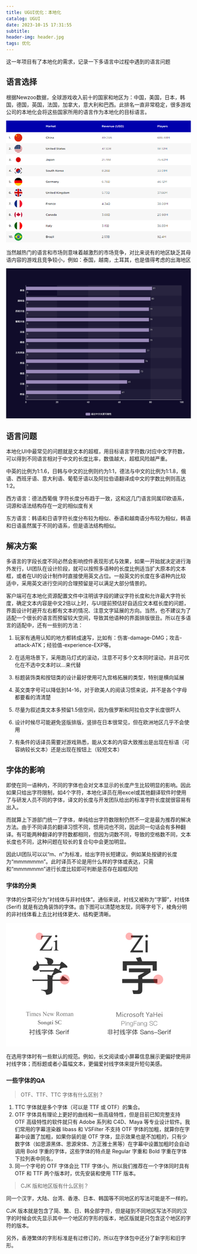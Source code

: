 ```yaml
---
title: UGUI优化：本地化
catalog: UGUI
date: 2023-10-15 17:31:55
subtitle:
header-img: header.jpg
tags: 优化
---
```


这一年项目有了本地化的需求，记录一下多语言中过程中遇到的语言问题

## 语言选择

根据Newzoo数据，全球游戏收入前十的国家和地区为：中国，美国，日本，韩国，德国，英国，法国，加拿大，意大利和巴西。此排名一直非常稳定，很多游戏公司的本地化会将这些国家所用的语言作为本地化的目标语言。

![Figure 1](UI-kit-3/data.png)

当然越热门的语言和市场则意味着越激烈的市场竞争，对比来说有的地区缺乏其母语内容的游戏且竞争较小，例如：泰国，越南，土耳其，也是值得考虑的出海地区

![Figure 2](UI-kit-3/data2.png)

## 语言问题

本地化UI中最常见的问题就是文本的超框，用目标语言字符数/对应中文字符数，可以得到不同语言相对于中文的长度比率，数值越大，超框风险越严重。

中英的比例为1:1.6，日韩与中文的比例则约为1:1，德法与中文的比例为1:1.8，俄语、西班牙语、意大利语、葡萄牙语以及阿拉伯语翻译成中文的字数比例则高达1:2。

西方语言：德法西葡俄 字符长度分布趋于一致，这和这几门语言同属印欧语系，词源和语法结构存在一定的相似度有关

东方语言：韩语和日语字符长度分布较为相似、泰语和越南语分布较为相似，韩语和日语虽然属于不同的语系，但是语法结构相似。


## 解决方案

多语言的字段长度不同必然会影响控件表现形式与效果，如果一开始就决定进行海外发行，UI团队在设计阶段，就可以按照多语种的长度比例适当扩大原本的文本框，或者在UI的设计制作时直接使用英文占位。一般英文的长度在多语种内比较适中，采用英文进行空间的合理预留是可以满足大部分情景的。

客户端可在本地化资源配置文件中注明该字段的建议字符长度和允许最大字符长度，确定文本内容是中文2倍以上时，与UI提前预估好自适应文本框长度的问题，界面设计时避开左右都有文本的情况、注意文字延展的方向。当然，也不建议为了适配一个很长的语言而预留较大空间，导致其他语种的界面排版很丑。所以在多语言的适配中，还有一些别的方法：

1. 玩家有通用认知的地方都转成速写，比如有：伤害-damage-DMG；攻击-attack-ATK；经验值-experience-EXP等。 

2. 在适用场景下，采用跑马灯式的滚动，注意不可多个文本同时滚动，并且可优化在不选中文本时以...来代替

3. 标题装饰类和按钮类的设计最好使用可九宫格拓展的类型，特别是横向延展

4. 英文类字号可以降低到14-16，对于欧美人的阅读习惯来说，并不是各个字母都要看的清清楚

5. 尽量为叙述类文本多预留1.5倍空间，因为俄罗斯和阿拉伯文字长度很吓人

6. 设计时候尽可能避免竖版排版，竖排在日本很常见，但在欧洲地区几乎不会使用

7. 有条件的话译员需要对游戏熟悉，能从文本的内容大致推出是出现在标语（可容纳较长文本）还是出现在按钮上（较短文本）

## 字体的影响

即使在同一语种内，不同的字体也会对文本显示的长度产生比较明显的影响。因此如果只给出字符限制，如4个字符，本地化译员在用excel或其他翻译软件时使用了与研发人员不同的字体，译文的长度与开发团队给出的标准字符长度就很容易有出入。

而就算上下游部门统一了字体，单纯给出字符数限制仍然不一定是最为推荐的解决方法。由于不同译员的翻译习惯不同，惯用词也不同，因此同一句话会有多种翻译。有可能两种翻译的字符数都相同，但因为词数不同，导致的空格数不同，文本长度也不同，这种问题在较长的复合句中会更加明显。  

因此UI团队可以以“m、n”为标准，给出字符长短建议。例如某处按键的长度为“mmmmmmn”。此时译员不论是用什么样的字体或表达，只需和“mmmmmmn”进行长度比较即可判断是否存在超框风险

### 字体的分类  

字体的分类可分为“衬线体与非衬线体”。通俗来说，衬线又被称为“字脚”，衬线体 (Serif) 就是有边角装饰的字体。由下图可以清楚地发现，同等字号下，棱角分明的非衬线体看上去比衬线体更大、结构更清晰。  

![Figure 1](UI-kit-3/font.png)

在选用字体时有一些默认的规范。例如，长文阅读或小屏幕信息展示更偏好使用非衬线字体；而标题或者小篇幅文本，更偏爱衬线字体来提升短句美感。  

### 一些字体的QA

>  OTF、TTF、TTC 字体有什么区别？

1. TTC 字体就是多个字体（可以是 TTF 或 OTF）的集合。
2. OTF 字体具有理论上更好的曲线和一些高级特性，但是目前已知完整支持 OTF 高级特性的软件就只有 Adobe 系列和 C4D、Maya 等专业设计软件。我们常用的字幕渲染器 libass 和 VSFilter 不支持 OTF 字体的加粗，就算你在字幕中设置了加粗，如果你装的是 OTF 字体，显示效果也是不加粗的，只有少数字体（如思源黑体、思源宋体、方正雅士黑等）在字幕中设置加粗时会自动调用 Bold 字重的字体，这些字体的特点是 Regular 字重和 Bold 字重在字体下拉列表中同名，
3. 同一个字号的 OTF 字体会比 TTF 字体小。所以我们推荐在一个字体同时具有 OTF 和 TTF 两个版本时，优先安装和使用 TTF 版本。

> CJK 版和地区版有什么区别？

同一个汉字，大陆、台湾、香港、日本、韩国等不同地区的写法可能是不一样的。

CJK 版本就是包含了简、繁、日、韩全部字符，但是碰到不同地区写法不同的汉字的时候会优先显示其中一个地区的字形的版本，地区版就是只包含这个地区的字符的版本。

另外，香港繁体的字形标准是有过修订的，所以在字体包中还分了新字形和旧字形。